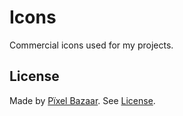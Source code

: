# Icons
Commercial icons used for my projects.

## License
Made by [Pïxel Bazaar](http://pixelbazaar.com/). See [License](https://www.iconfinder.com/licenses/basic).
